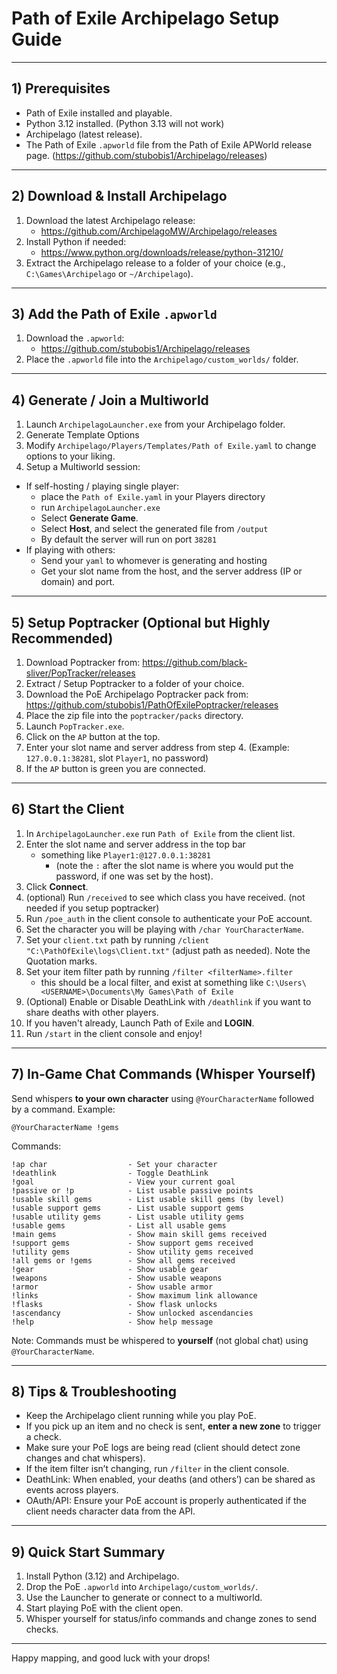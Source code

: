# Path of Exile Archipelago Setup Guide

---

## 1) Prerequisites

- Path of Exile installed and playable.
- Python 3.12 installed. (Python 3.13 will not work)
- Archipelago (latest release).
- The Path of Exile `.apworld` file from the Path of Exile APWorld release page. (https://github.com/stubobis1/Archipelago/releases)

---

## 2) Download & Install Archipelago

1. Download the latest Archipelago release:
   - https://github.com/ArchipelagoMW/Archipelago/releases
2. Install Python if needed:
   - https://www.python.org/downloads/release/python-31210/
3. Extract the Archipelago release to a folder of your choice (e.g., `C:\Games\Archipelago` or `~/Archipelago`).

---

## 3) Add the Path of Exile `.apworld`

1. Download the `.apworld`:
   - https://github.com/stubobis1/Archipelago/releases
2. Place the `.apworld` file into the `Archipelago/custom_worlds/` folder.

---

## 4) Generate / Join a Multiworld

1. Launch `ArchipelagoLauncher.exe` from your Archipelago folder.
2. Generate Template Options
3. Modify `Archipelago/Players/Templates/Path of Exile.yaml` to change options to your liking.
4. Setup a Multiworld session:
  - If self-hosting / playing single player:
    - place the `Path of Exile.yaml` in your Players directory
    - run `ArchipelagoLauncher.exe`
    - Select **Generate Game**.
    - Select **Host**, and select the generated file from `/output`
    - By default the server will run on port `38281`
  - If playing with others:
    - Send your `yaml` to whomever is generating and hosting
    - Get your slot name from the host, and the server address (IP or domain) and port.


---

## 5) Setup Poptracker (Optional but Highly Recommended)

1. Download Poptracker from: https://github.com/black-sliver/PopTracker/releases
2. Extract / Setup Poptracker to a folder of your choice.
3. Download the PoE Archipelago Poptracker pack from: https://github.com/stubobis1/PathOfExilePoptracker/releases
4. Place the zip file into the `poptracker/packs` directory.
5. Launch `PopTracker.exe`.
6. Click on the `AP` button at the top.
7. Enter your slot name and server address from step 4. (Example: `127.0.0.1:38281`, slot `Player1`, no password)
8. If the `AP` button is green you are connected.


---

## 6) Start the Client

1. In `ArchipelagoLauncher.exe` run `Path of Exile` from the client list.
2. Enter the slot name and server address in the top bar 
   - something like `Player1:@127.0.0.1:38281` 
     - (note the `:` after the slot name is where you would put the password, if one was set by the host).
3. Click **Connect**.
4. (optional) Run `/received` to see which class you have received. (not needed if you setup poptracker)
5. Run `/poe_auth` in the client console to authenticate your PoE account.
6. Set the character you will be playing with `/char YourCharacterName`.
7. Set your `client.txt` path by running `/client "C:\PathOfExile\logs\Client.txt"` (adjust path as needed). Note the Quotation marks.
8. Set your item filter path by running `/filter <filterName>.filter` 
    - this should be a local filter, and exist at something like `C:\Users\<USERNAME>\Documents\My Games\Path of Exile`
9. (Optional) Enable or Disable DeathLink with `/deathlink` if you want to share deaths with other players.
10. If you haven't already, Launch Path of Exile and **LOGIN**. 
11. Run `/start` in the client console and enjoy!


---


## 7) In‑Game Chat Commands (Whisper Yourself)

Send whispers **to your own character** using `@YourCharacterName` followed by a command. Example:
```
@YourCharacterName !gems
```

Commands:
```
!ap char                  - Set your character
!deathlink                - Toggle DeathLink
!goal                     - View your current goal
!passive or !p            - List usable passive points
!usable skill gems        - List usable skill gems (by level)
!usable support gems      - List usable support gems
!usable utility gems      - List usable utility gems
!usable gems              - List all usable gems
!main gems                - Show main skill gems received
!support gems             - Show support gems received
!utility gems             - Show utility gems received
!all gems or !gems        - Show all gems received
!gear                     - Show usable gear
!weapons                  - Show usable weapons
!armor                    - Show usable armor
!links                    - Show maximum link allowance
!flasks                   - Show flask unlocks
!ascendancy               - Show unlocked ascendancies
!help                     - Show help message
```

Note: Commands must be whispered to **yourself** (not global chat) using `@YourCharacterName`.

---

## 8) Tips & Troubleshooting

- Keep the Archipelago client running while you play PoE.
- If you pick up an item and no check is sent, **enter a new zone** to trigger a check.
- Make sure your PoE logs are being read (client should detect zone changes and chat whispers).
- If the item filter isn’t changing, run `/filter` in the client console.
- DeathLink: When enabled, your deaths (and others’) can be shared as events across players.
- OAuth/API: Ensure your PoE account is properly authenticated if the client needs character data from the API.

---

## 9) Quick Start Summary

1. Install Python (3.12) and Archipelago.
2. Drop the PoE `.apworld` into `Archipelago/custom_worlds/`.
3. Use the Launcher to generate or connect to a multiworld.
4. Start playing PoE with the client open.
5. Whisper yourself for status/info commands and change zones to send checks.

---

Happy mapping, and good luck with your drops!
